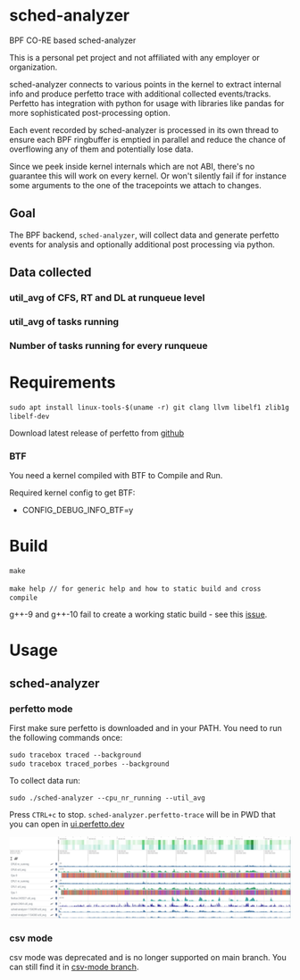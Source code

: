 # sched-analyzer

BPF CO-RE based sched-analyzer

This is a personal pet project and not affiliated with any employer
or organization.

sched-analyzer connects to various points in the kernel to extract internal
info and produce perfetto trace with additional collected events/tracks.
Perfetto has integration with python for usage with libraries like pandas for
more sophisticated post-processing option.

Each event recorded by sched-analyzer is processed in its own thread to ensure
each BPF ringbuffer is emptied in parallel and reduce the chance of overflowing
any of them and potentially lose data.

Since we peek inside kernel internals which are not ABI, there's no guarantee
this will work on every kernel. Or won't silently fail if for instance some
arguments to the one of the tracepoints we attach to changes.

## Goal

The BPF backend, `sched-analyzer`, will collect data and generate perfetto
events for analysis and optionally additional post processing via python.

## Data collected

### util_avg of CFS, RT and DL at runqueue level

### util_avg of tasks running

### Number of tasks running for every runqueue


# Requirements

```
sudo apt install linux-tools-$(uname -r) git clang llvm libelf1 zlib1g libelf-dev
```

Download latest release of perfetto from [github](https://github.com/google/perfetto/releases/)

### BTF

You need a kernel compiled with BTF to Compile and Run.

Required kernel config to get BTF:

- CONFIG_DEBUG_INFO_BTF=y

# Build

```
make

make help // for generic help and how to static build and cross compile
```

g++-9 and g++-10 fail to create a working static build - see this [issue](https://github.com/google/perfetto/issues/549).

# Usage

## sched-analyzer

### perfetto mode

First make sure perfetto is downloaded and in your PATH. You need to run the
following commands once:

```
sudo tracebox traced --background
sudo tracebox traced_porbes --background

```

To collect data run:

```
sudo ./sched-analyzer --cpu_nr_running --util_avg
```

Press `CTRL+c` to stop. `sched-analyzer.perfetto-trace` will be in PWD that you
can open in [ui.perfetto.dev](https://ui.perfetto.dev)

![perfetto-screenshot](screenshots/sched-analyzer-perfetto.jpeg?raw=true)

### csv mode

csv mode was deprecated and is no longer supported on main branch. You can
still find it in [csv-mode branch](https://github.com/qais-yousef/sched-analyzer/tree/csv-mode).
